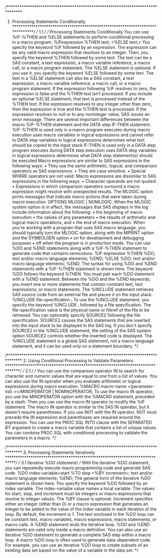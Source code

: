 /*******************************************************************************
1. Processing Statements Conditionally
*******************************************************************************/
/* 1.1  */
/*
Processing Statements Conditionally
You can use %IF-%THEN and %ELSE statements to perform conditional processing in a macro program.
%IFexpression %THEN text;
<%ELSE text;>
You specify the keyword %IF followed by an expression. The expression can be any valid macro expression that resolves to an integer. Then, you specify the keyword %THEN followed by some text. The text can be a SAS constant, a text expression, a macro variable reference, a macro call, or a macro program statement.
The %ELSE statement is optional. If you use it, you specify the keyword %ELSE followed by some text. The text in a %ELSE statement can also be a SAS constant, a text expression, a macro variable reference, a macro call, or a macro program statement.
If the expression following %IF resolves to zero, the expression is false and the %THEN text isn’t processed. If you include an optional %ELSE statement, that text is processed instead of the %THEN text.
If the expression resolves to any integer other than zero, then the expression is true and the %THEN text is processed. If the expression resolves to null or to any noninteger value, SAS issues an error message.
There are several important differences between the macro %IF-%THEN statement and the DATA step IF-THEN statement.
%IF-%THEN
is used only in a macro program
executes during macro execution
uses macro variables in logical expressions and cannot refer to DATA step variables in logical expressions
determines what text should be copied to the input stack
IF-THEN
is used only in a DATA step program
executes during DATA step execution
uses DATA step variables in logical expressions
determines what DATA step statement(s) should be executed
Macro expressions are similar to SAS expressions in the following ways:
• They use the same arithmetic, logical, and comparison operators as SAS expressions.
• They are case sensitive.
• Special WHERE operators are not valid.
Macro expressions are dissimilar to SAS expressions in the following ways:
• Character operands are not quoted.
• Expressions in which comparison operators surround a macro expression might resolve with unexpected results.
The MLOGIC option prints messages that indicate macro actions that were taken during macro execution.
OPTIONS MLOGIC | NOMLOGIC;
When the MLOGIC system option is in effect, the messages that SAS displays in the log include information about the following:
• the beginning of macro execution
• the values of any parameters
• the results of arithmetic and logical macro operations, and
• the end of macro execution.
When you're working with a program that uses SAS macro language, you should typically turn the MLOGIC option, along with the MPRINT option and the SYMBOLGEN option
• on for development and debugging purposes
• off when the program is in production mode.
You can use %DO and %END statements along with a %IF-%THEN statement to generate code that contains semicolons.
%IF expression %THEN %DO;
           text and/or macro language elements;
%END;
%ELSE %DO;
           text and/or macro language elements;
%END;
The syntax for using %DO and %END statements with a %IF-%THEN statement is shown here. The keyword %DO follows the keyword %THEN. You must pair each %DO statement with a %END statement. Between the %DO and the %END keywords, you insert one or more statements that contain constant text, text expressions, or macro statements.
The %INCLUDE statement retrieves SAS source code from an external file and places it on the input stack.
%INCLUDE file-specification </SOURCE2 >;
To use the %INCLUDE statement, you specify the keyword %INCLUDE , followed by a file specification. The file-specification value is the physical name or fileref of the file to be retrieved.
You can optionally specify SOURCE2 following the file specification. SOURCE2 causes the SAS statements that are inserted into the input stack to be displayed in the SAS log. If you don't specify SOURCE2 in the %INCLUDE statement, the setting of the SAS system option SOURCE2 controls whether the inserted code is displayed.
The %INCLUDE statement is a global SAS statement, not a macro language statement, and it can be used only on a statement boundary.
*/


/*******************************************************************************
2. Using Conditional Processing to Validate Parameters
*******************************************************************************/
/* 2.1  */
/*
You can use the comparison operator IN to search for character and numeric values that are equal to one from a list of values. You can also use the IN operator when you evaluate arithmetic or logical expressions during macro execution.
%MACRO macro-name <(parameter-list) ></MINOPERATOR | NOMINOPERATOR;
To use the macro IN operator, you use the MINOPERATOR option with the %MACRO statement, preceded by a slash.
Then you can use the macro IN operator to modify the %IF statement. The macro IN operator is similar to the SAS IN operator, but it doesn't require parentheses.
If you use NOT with the IN operator, NOT must precede the IN expression and parentheses are required around the expression.
You can use the PROC SQL INTO clause with the SEPARATED BY argument to create a macro variable that contains a list of unique values. You can combine PROC SQL with conditional processing to validate the parameters in a macro.
*/

/*******************************************************************************
3. Processing Statements Iteratively
*******************************************************************************/
/* 3.1 Iterative %DO statement*/
/*
With the iterative %DO statement, you can repeatedly execute macro programming code and generate SAS code.
%DO index-variable=start %TO stop <%BY increment>;
           text and/or macro language elements;
%END;
The general form of the iterative %DO statement is shown here. You specify the keyword %DO followed by an index variable. The index-variable value names a local variable.
The values for start, stop, and increment must be integers or macro expressions that resolve to integer values.
The %BY clause is optional. Increment specifies either an integer (other than 0) or a macro expression that generates an integer to be added to the value of the index variable in each iteration of the loop. By default, the increment is 1.
The text enclosed in the %DO loop can be constant text, macro variables, macro expressions, macro statements, or macro calls.
A %END statement ends the iterative loop. %DO and %END statements are valid only inside a macro definition.
You can also use an iterative %DO statement to generate a complete SAS step within a macro loop.
A macro %DO loop is often used to generate data-dependent code. For example, you can use an iterative %DO loop to create subsets of an existing data set based on the value of a variable in the data set.
*/
